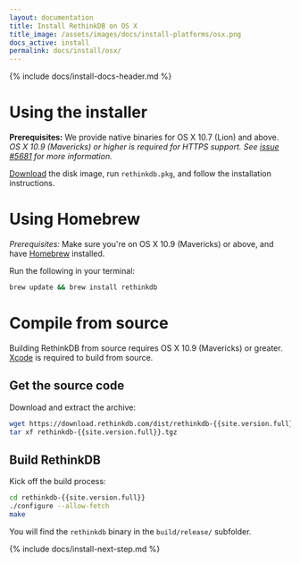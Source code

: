 ```yaml
---
layout: documentation
title: Install RethinkDB on OS X
title_image: /assets/images/docs/install-platforms/osx.png
docs_active: install
permalink: docs/install/osx/
---
```

{% include docs/install-docs-header.md %}

# Using the installer #

__Prerequisites:__ We provide native binaries for OS X 10.7 (Lion) and above. _OS X 10.9 (Mavericks) or higher is required for HTTPS support. See [issue #5681][i5681] for more information._

[i5681]: https://github.com/rethinkdb/rethinkdb/issues/5681

[Download](https://download.rethinkdb.com/osx/rethinkdb-{{site.version.full}}.dmg) the disk
image, run `rethinkdb.pkg`, and follow the installation instructions.

# Using Homebrew #

_Prerequisites:_ Make sure you're on OS X 10.9 (Mavericks) or above, and
have [Homebrew](http://mxcl.github.com/homebrew/) installed.

Run the following in your terminal:

```bash
brew update && brew install rethinkdb
```

# Compile from source #

Building RethinkDB from source requires OS X 10.9 (Mavericks) or greater. [Xcode](https://developer.apple.com/xcode/) is required to
build from source.

## Get the source code ##

Download and extract the archive:

```bash
wget https://download.rethinkdb.com/dist/rethinkdb-{{site.version.full}}.tgz
tar xf rethinkdb-{{site.version.full}}.tgz
```

## Build RethinkDB ##

Kick off the build process:

```bash
cd rethinkdb-{{site.version.full}}
./configure --allow-fetch
make
```

You will find the `rethinkdb` binary in the `build/release/` subfolder.

{% include docs/install-next-step.md %}

